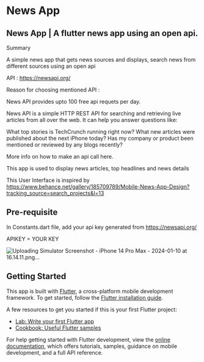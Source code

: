 # News App

## News App | A flutter news app using an open api.

Summary

A simple news app that gets news sources and displays, search news from different sources using an open api

API : https://newsapi.org/

Reason for choosing mentioned API :

News API provides upto 100 free api requets per day.

News API is a simple HTTP REST API for searching and retrieving live articles from all over the web. It can help you answer questions like:

What top stories is TechCrunch running right now?
What new articles were published about the next iPhone today?
Has my company or product been mentioned or reviewed by any blogs recently?

More info on how to make an api call here.

This app is used to display news articles, top headlines and news details

This User Interface is inspired by https://www.behance.net/gallery/185709789/Mobile-News-App-Design?tracking_source=search_projects&l=13


## Pre-requisite

In Constants.dart file, add your api key generated from https://newsapi.org/

APIKEY = YOUR KEY



![Uploading Simulator Screenshot - iPhone 14 Pro Max - 2024-01-10 at 16.14.11.png…]()





## Getting Started

This app is built with [Flutter](https://flutter.dev/), a cross-platform mobile development framework. To get started, follow the [Flutter installation guide](https://flutter.dev/docs/get-started/install).

A few resources to get you started if this is your first Flutter project:

- [Lab: Write your first Flutter app](https://docs.flutter.dev/get-started/codelab)
- [Cookbook: Useful Flutter samples](https://docs.flutter.dev/cookbook)

For help getting started with Flutter development, view the
[online documentation](https://docs.flutter.dev/), which offers tutorials,
samples, guidance on mobile development, and a full API reference.

